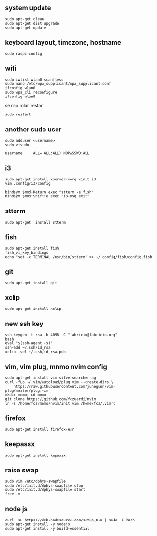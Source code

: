## system update
```
sudo apt-get clean
sudo apt-get dist-upgrade
sudo apt-get update
```

## keyboard layout, timezone, hostname
```
sudo raspi-config
```

## wifi
```
sudo iwlist wlan0 scan|less
sudo nano /etc/wpa_supplicant/wpa_supplicant.conf
ifconfig wlan0
sudo wpa_cli reconfigure
ifconfig wlan0
```

se nao rolar, restart

```
sudo restart
```

## another sudo user
```
sudo adduser <username>
sudo visudo
```

    username     ALL=(ALL:ALL) NOPASSWD:ALL

## i3
```
sudo apt-get install xserver-xorg xinit i3
vim .config/i3/config 
```

    bindsym $mod+Return exec "stterm -e fish"
    bindsym $mod+Shift+e exec "i3-msg exit"

## stterm
```
sudo apt-get  install stterm
```

## fish
```
sudo apt-get install fish
fish_vi_key_bindings 
echo "set -x TERMINAL /usr/bin/stterm" >> ~/.config/fish/config.fish
```

## git
```
sudo apt-get install git
```

## xclip
```
sudo apt-get install xclip
```

## new ssh key
```
ssh-keygen -t rsa -b 4096 -C "fabricio@fabricio.org"
bash
eval "$(ssh-agent -s)"
ssh-add ~/.ssh/id_rsa
xclip -sel ~/.ssh/id_rsa.pub
```

## vim, vim plug, mnmo nvim config
```
sudo apt-get install vim silversearcher-ag
curl -fLo ~/.vim/autoload/plug.vim --create-dirs \
    https://raw.githubusercontent.com/junegunn/vim-plug/master/plug.vim
mkdir mnmo; cd mnmo
git clone https://github.com/fczuardi/nvim
ln -s /home/fcz/mnmo/nvim/init.vim /home/fcz/.vimrc
```

## firefox
```
sudo apt-get install firefox-esr
```

## keepassx
```
sudo apt-get install kepassx
```

## raise swap
```
sudo vim /etc/dphys-swapfile
sudo /etc/init.d/dphys-swapfile stop
sudo /etc/init.d/dphys-swapfile start
free -m
```

## node js
```
curl -sL https://deb.nodesource.com/setup_8.x | sudo -E bash -
sudo apt-get install -y nodejs
sudo apt-get install -y build-essential
```
